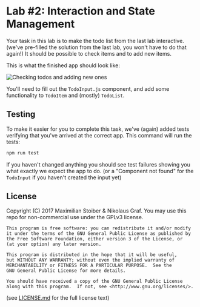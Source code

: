# Lab #2: Interaction and State Management

Your task in this lab is to make the todo list from the last lab interactive. (we've pre-filled the solution from the last lab, you won't have to do that again!) It should be possible to check items and to add new items.

This is what the finished app should look like:

![Checking todos and adding new ones](https://cloud.githubusercontent.com/assets/7525670/22978746/4121f3de-f394-11e6-8e19-f366754d0f47.gif)

You'll need to fill out the `TodoInput.js` component, and add some functionality to `TodoItem` and (mostly) `TodoList`.

## Testing

To make it easier for you to complete this task, we've (again) added tests verifying that you've arrived at the correct app. This command will run the tests:

```sh
npm run test
```

If you haven't changed anything you should see test failures showing you what exactly we expect the app to do. (or a "Component not found" for the `TodoInput` if you haven't created the input yet)

## License

Copyright (C) 2017  Maximilian Stoiber & Nikolaus Graf. You may use this repo for non-commercial use under the GPLv3 license.

```
This program is free software: you can redistribute it and/or modify
it under the terms of the GNU General Public License as published by
the Free Software Foundation, either version 3 of the License, or
(at your option) any later version.

This program is distributed in the hope that it will be useful,
but WITHOUT ANY WARRANTY; without even the implied warranty of
MERCHANTABILITY or FITNESS FOR A PARTICULAR PURPOSE.  See the
GNU General Public License for more details.

You should have received a copy of the GNU General Public License
along with this program.  If not, see <http://www.gnu.org/licenses/>.
```

(see [LICENSE.md](LICENSE.md) for the full license text)
